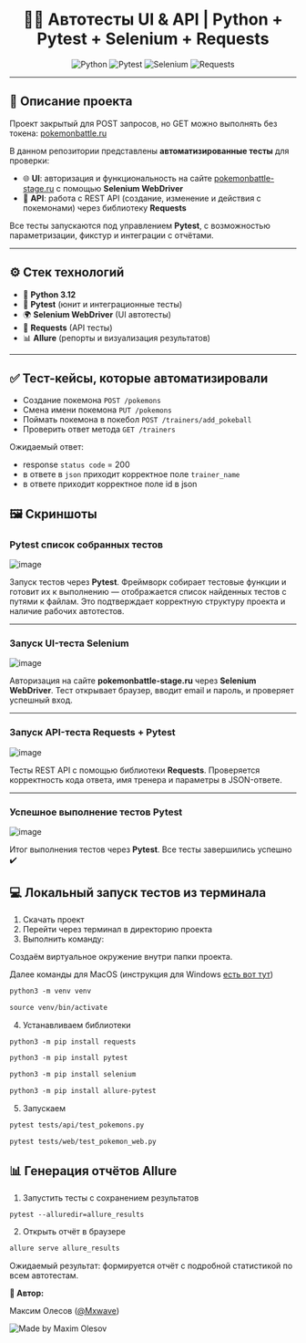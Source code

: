 <h1 align="center">🤖🧪 Автотесты UI & API | Python + Pytest + Selenium + Requests</h1>

<p align="center">
  <img src="https://img.shields.io/badge/Python-3.12-blue?logo=python" alt="Python">
  <img src="https://img.shields.io/badge/Pytest-8.3-green?logo=pytest" alt="Pytest">
  <img src="https://img.shields.io/badge/Selenium-brightgreen?logo=selenium" alt="Selenium">
  <img src="https://img.shields.io/badge/Requests-HTTP-orange?logo=fastapi" alt="Requests">
</p>

---

## 📌 Описание проекта
Проект закрытый для POST запросов, но GET можно выполнять без токена: [pokemonbattle.ru](https://pokemonbattle.ru/)

В данном репозитории представлены **автоматизированные тесты** для проверки:
- 🌐 **UI**: авторизация и функциональность на сайте [pokemonbattle-stage.ru](https://pokemonbattle-stage.ru) с помощью **Selenium WebDriver**  
- 🔗 **API**: работа с REST API (создание, изменение и действия с покемонами) через библиотеку **Requests**

Все тесты запускаются под управлением **Pytest**, с возможностью параметризации, фикстур и интеграции с отчётами.

---

## ⚙️ Стек технологий
- 🐍 **Python 3.12**  
- 🧪 **Pytest** (юнит и интеграционные тесты)  
- 🌍 **Selenium WebDriver** (UI автотесты)  
- 📡 **Requests** (API тесты)  
- 📊 **Allure** (репорты и визуализация результатов)  

---

## ✅ Тест-кейсы, которые автоматизировали
* Создание покемона `POST /pokemons`
* Смена имени покемона `PUT /pokemons`
* Поймать покемона в покебол `POST /trainers/add_pokeball`
* Проверить ответ метода `GET /trainers`

Ожидаемый ответ: 
* response `status code` = 200
* в ответе в `json` приходит корректное поле `trainer_name`
* в ответе приходит корректное поле id в json

## 🖼 Скриншоты

### Pytest список собранных тестов

![image](https://raw.githubusercontent.com/MaximOlesov/Python_Pytest_Requests_Selenium/refs/heads/main/screenshots/Pytest-api.png)

Запуск тестов через **Pytest**. Фреймворк собирает тестовые функции и готовит их к выполнению — отображается список найденных тестов с путями к файлам. Это подтверждает корректную структуру проекта и наличие рабочих автотестов.

---

### Запуск UI-теста Selenium
![image](https://raw.githubusercontent.com/MaximOlesov/Python_Pytest_Requests_Selenium/refs/heads/main/screenshots/Python-web.png)

Авторизация на сайте **pokemonbattle-stage.ru** через **Selenium WebDriver**. Тест открывает браузер, вводит email и пароль, и проверяет успешный вход.

---

### Запуск API-теста Requests + Pytest
![image](https://raw.githubusercontent.com/MaximOlesov/Python_Pytest_Requests_Selenium/refs/heads/main/screenshots/Requests-api.png)

Тесты REST API с помощью библиотеки **Requests**. Проверяется корректность кода ответа, имя тренера и параметры в JSON-ответе.

---

### Успешное выполнение тестов Pytest
![image](https://raw.githubusercontent.com/MaximOlesov/Python_Pytest_Requests_Selenium/refs/heads/main/screenshots/passedtests.png)

Итог выполнения тестов через **Pytest**. Все тесты завершились успешно ✔️

## 💻 Локальный запуск тестов из терминала
1. Скачать проект
2. Перейти через терминал в директорию проекта
2. Выполнить команду:

Создаём виртуальное окружение внутри папки проекта.

Далее команды для MacOS (инструкция для Windows [есть вот тут](https://realpython.com/python-virtual-environments-a-primer/#create-it))

``` markdown
python3 -m venv venv
```

``` markdown
source venv/bin/activate
```

4. Устанавливаем библиотеки

``` markdown
python3 -m pip install requests
```

``` markdown
python3 -m pip install pytest
```

``` markdown
python3 -m pip install selenium
```

``` markdown
python3 -m pip install allure-pytest
```

5. Запускаем
``` markdown
pytest tests/api/test_pokemons.py
```

``` markdown
pytest tests/web/test_pokemon_web.py
```

## 📊 Генерация отчётов Allure
1. Запустить тесты с сохранением результатов

``` markdown
pytest --alluredir=allure_results
```

2. Открыть отчёт в браузере

``` markdown
allure serve allure_results
```

Ожидаемый результат: формируется отчёт с подробной статистикой по всем автотестам.


**👤 Автор:**

Максим Олесов ([@Mxwave](https://t.me/Mxwave))

<p align="left">
  <img src="https://img.shields.io/badge/Made%20by-Maxim%20Olesov-blue?style=for-the-badge&logo=github" alt="Made by Maxim Olesov" />
</p>
